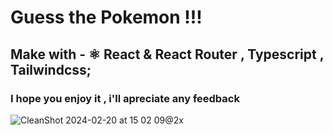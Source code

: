 # Guess the Pokemon !!!
## Make with - ⚛️ React & React Router , Typescript , Tailwindcss;

### I hope you enjoy it , i'll apreciate any feedback
![CleanShot 2024-02-20 at 15 02 09@2x](https://github.com/Marlon-WebDeveloper/guess-pokemon-game/assets/150313937/81877180-3bc8-4228-92f4-255d21e19358)

